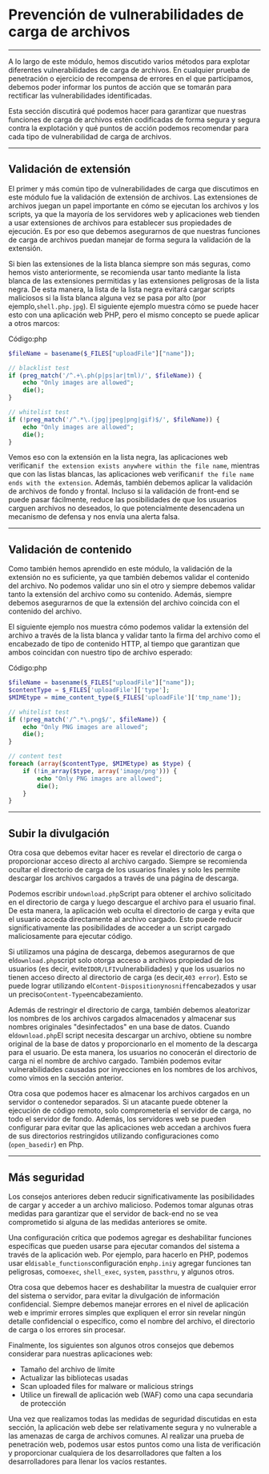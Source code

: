 # Prevención de vulnerabilidades de carga de archivos

---

A lo largo de este módulo, hemos discutido varios métodos para explotar diferentes vulnerabilidades de carga de archivos. En cualquier prueba de penetración o ejercicio de recompensa de errores en el que participamos, debemos poder informar los puntos de acción que se tomarán para rectificar las vulnerabilidades identificadas.

Esta sección discutirá qué podemos hacer para garantizar que nuestras funciones de carga de archivos estén codificadas de forma segura y segura contra la explotación y qué puntos de acción podemos recomendar para cada tipo de vulnerabilidad de carga de archivos.

---

## Validación de extensión

El primer y más común tipo de vulnerabilidades de carga que discutimos en este módulo fue la validación de extensión de archivos. Las extensiones de archivos juegan un papel importante en cómo se ejecutan los archivos y los scripts, ya que la mayoría de los servidores web y aplicaciones web tienden a usar extensiones de archivos para establecer sus propiedades de ejecución. Es por eso que debemos asegurarnos de que nuestras funciones de carga de archivos puedan manejar de forma segura la validación de la extensión.

Si bien las extensiones de la lista blanca siempre son más seguras, como hemos visto anteriormente, se recomienda usar tanto mediante la lista blanca de las extensiones permitidas y las extensiones peligrosas de la lista negra. De esta manera, la lista de la lista negra evitará cargar scripts maliciosos si la lista blanca alguna vez se pasa por alto (por ejemplo,`shell.php.jpg`). El siguiente ejemplo muestra cómo se puede hacer esto con una aplicación web PHP, pero el mismo concepto se puede aplicar a otros marcos:

Código:php

```php
$fileName = basename($_FILES["uploadFile"]["name"]);

// blacklist test
if (preg_match('/^.+\.ph(p|ps|ar|tml)/', $fileName)) {
    echo "Only images are allowed";
    die();
}

// whitelist test
if (!preg_match('/^.*\.(jpg|jpeg|png|gif)$/', $fileName)) {
    echo "Only images are allowed";
    die();
}
```

Vemos eso con la extensión en la lista negra, las aplicaciones web verifican`if the extension exists anywhere within the file name`, mientras que con las listas blancas, las aplicaciones web verifican`if the file name ends with the extension`. Además, también debemos aplicar la validación de archivos de fondo y frontal. Incluso si la validación de front-end se puede pasar fácilmente, reduce las posibilidades de que los usuarios carguen archivos no deseados, lo que potencialmente desencadena un mecanismo de defensa y nos envía una alerta falsa.

---

## Validación de contenido

Como también hemos aprendido en este módulo, la validación de la extensión no es suficiente, ya que también debemos validar el contenido del archivo. No podemos validar uno sin el otro y siempre debemos validar tanto la extensión del archivo como su contenido. Además, siempre debemos asegurarnos de que la extensión del archivo coincida con el contenido del archivo.

El siguiente ejemplo nos muestra cómo podemos validar la extensión del archivo a través de la lista blanca y validar tanto la firma del archivo como el encabezado de tipo de contenido HTTP, al tiempo que garantizan que ambos coincidan con nuestro tipo de archivo esperado:

Código:php

```php
$fileName = basename($_FILES["uploadFile"]["name"]);
$contentType = $_FILES['uploadFile']['type'];
$MIMEtype = mime_content_type($_FILES['uploadFile']['tmp_name']);

// whitelist test
if (!preg_match('/^.*\.png$/', $fileName)) {
    echo "Only PNG images are allowed";
    die();
}

// content test
foreach (array($contentType, $MIMEtype) as $type) {
    if (!in_array($type, array('image/png'))) {
        echo "Only PNG images are allowed";
        die();
    }
}
```

---

## Subir la divulgación

Otra cosa que debemos evitar hacer es revelar el directorio de carga o proporcionar acceso directo al archivo cargado. Siempre se recomienda ocultar el directorio de carga de los usuarios finales y solo les permite descargar los archivos cargados a través de una página de descarga.

Podemos escribir un`download.php`Script para obtener el archivo solicitado en el directorio de carga y luego descargue el archivo para el usuario final. De esta manera, la aplicación web oculta el directorio de carga y evita que el usuario acceda directamente al archivo cargado. Esto puede reducir significativamente las posibilidades de acceder a un script cargado maliciosamente para ejecutar código.

Si utilizamos una página de descarga, debemos asegurarnos de que el`download.php`script solo otorga acceso a archivos propiedad de los usuarios (es decir, evite`IDOR/LFI`vulnerabilidades) y que los usuarios no tienen acceso directo al directorio de carga (es decir,`403 error`). Esto se puede lograr utilizando el`Content-Disposition`y`nosniff`encabezados y usar un preciso`Content-Type`encabezamiento.

Además de restringir el directorio de carga, también debemos aleatorizar los nombres de los archivos cargados almacenados y almacenar sus nombres originales "desinfectados" en una base de datos. Cuando el`download.php`El script necesita descargar un archivo, obtiene su nombre original de la base de datos y proporcionarlo en el momento de la descarga para el usuario. De esta manera, los usuarios no conocerán el directorio de carga ni el nombre de archivo cargado. También podemos evitar vulnerabilidades causadas por inyecciones en los nombres de los archivos, como vimos en la sección anterior.

Otra cosa que podemos hacer es almacenar los archivos cargados en un servidor o contenedor separados. Si un atacante puede obtener la ejecución de código remoto, solo comprometería el servidor de carga, no todo el servidor de fondo. Además, los servidores web se pueden configurar para evitar que las aplicaciones web accedan a archivos fuera de sus directorios restringidos utilizando configuraciones como (`open_basedir`) en Php.

---

## Más seguridad

Los consejos anteriores deben reducir significativamente las posibilidades de cargar y acceder a un archivo malicioso. Podemos tomar algunas otras medidas para garantizar que el servidor de back-end no se vea comprometido si alguna de las medidas anteriores se omite.

Una configuración crítica que podemos agregar es deshabilitar funciones específicas que pueden usarse para ejecutar comandos del sistema a través de la aplicación web. Por ejemplo, para hacerlo en PHP, podemos usar el`disable_functions`configuración en`php.ini`y agregar funciones tan peligrosas, como`exec`, `shell_exec`, `system`, `passthru`, y algunos otros.

Otra cosa que debemos hacer es deshabilitar la muestra de cualquier error del sistema o servidor, para evitar la divulgación de información confidencial. Siempre debemos manejar errores en el nivel de aplicación web e imprimir errores simples que expliquen el error sin revelar ningún detalle confidencial o específico, como el nombre del archivo, el directorio de carga o los errores sin procesar.

Finalmente, los siguientes son algunos otros consejos que debemos considerar para nuestras aplicaciones web:

- Tamaño del archivo de límite
- Actualizar las bibliotecas usadas
- Scan uploaded files for malware or malicious strings
- Utilice un firewall de aplicación web (WAF) como una capa secundaria de protección

Una vez que realizamos todas las medidas de seguridad discutidas en esta sección, la aplicación web debe ser relativamente segura y no vulnerable a las amenazas de carga de archivos comunes. Al realizar una prueba de penetración web, podemos usar estos puntos como una lista de verificación y proporcionar cualquiera de los desarrolladores que falten a los desarrolladores para llenar los vacíos restantes.